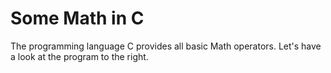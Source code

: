 # Some Math in C

The programming language C provides all basic Math operators.
Let's have a look at the program to the right.

